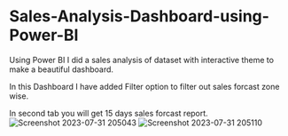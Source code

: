 # Sales-Analysis-Dashboard-using-Power-BI
Using Power BI I did a sales analysis of dataset with interactive theme to make a beautiful dashboard.

In this Dashboard I have added Filter option to filter out sales forcast zone wise. 

In second tab you will get 15 days sales forcast report.
![Screenshot 2023-07-31 205043](https://github.com/Chinmoy-max/Sales-Analysis-Dashboard-using-Power-BI/assets/72815215/ba03a467-4d89-412f-a1b7-09e0c51ebed0)
![Screenshot 2023-07-31 205110](https://github.com/Chinmoy-max/Sales-Analysis-Dashboard-using-Power-BI/assets/72815215/3127efad-57b3-40a5-a755-444901882e8d)
